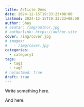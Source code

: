 ```yaml
---
title: Article Demo
date: 2024-12-15T19:33:23+08:00
lastmod: 2024-12-15T19:33:23+08:00
author: Shay
# avatar: /img/author.jpg
# authorlink: https://author.site
cover: /img/cover.jpg
# images:
#   - /img/cover.jpg
categories:
  - category1
tags:
  - tag1
  - tag2
# nolastmod: true
draft: true
---
```


Write something here.
<!--more-->

And here.